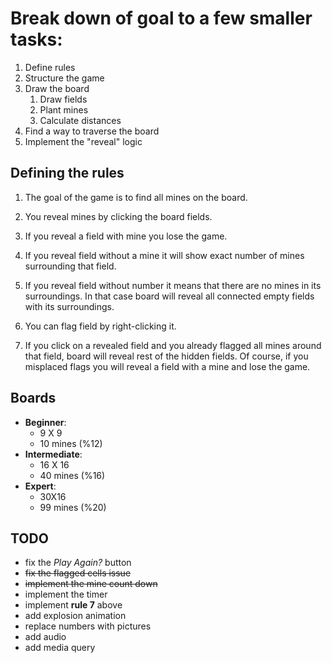 # Break down of goal to a few smaller tasks:

1. Define rules
2. Structure the game
3. Draw the board
	1. Draw fields
	2. Plant mines
	3. Calculate distances
7. Find a way to traverse the board
8. Implement the "reveal" logic


## Defining the rules

1. The goal of the game is to find all mines on the board.

2. You reveal mines by clicking the board fields.
3. If you reveal a field with mine you lose the game.
4. If you reveal field without a mine it will show exact number of mines surrounding that field.
5. If you reveal field without number it means that there are no mines in its surroundings. In that case board will reveal all connected empty fields with its surroundings.
6. You can flag field by right-clicking it.
7. If you click on a revealed field and you already flagged all mines around that field, board will reveal rest of the hidden fields. Of course, if you misplaced flags you will reveal a field with a mine and lose the game.

## Boards
- __Beginner__: 
	- 9 X 9
	- 10 mines (%12)
- __Intermediate__:
	- 16 X 16
	- 40 mines (%16)
- __Expert__:
	- 30X16
	- 99 mines (%20)

## TODO
- fix the *Play Again?* button
- ~~fix the flagged cells issue~~
- ~~implement the mine count down~~
- implement the timer
- implement **rule 7** above
- add explosion animation
- replace numbers with pictures
- add audio
- add media query


<!--## Structure
- Game
	- startGame()
- Board
-->